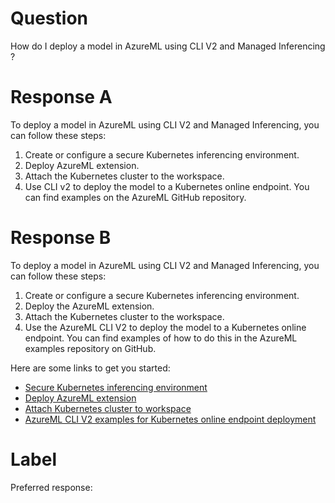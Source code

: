 
# Question

How do I deploy a model in AzureML using CLI V2 and Managed Inferencing ?

# Response A

To deploy a model in AzureML using CLI V2 and Managed Inferencing, you can follow these steps:

1. Create or configure a secure Kubernetes inferencing environment.
2. Deploy AzureML extension.
3. Attach the Kubernetes cluster to the workspace.
4. Use CLI v2 to deploy the model to a Kubernetes online endpoint. You can find examples on the AzureML GitHub repository.

# Response B

To deploy a model in AzureML using CLI V2 and Managed Inferencing, you can follow these steps:

1. Create or configure a secure Kubernetes inferencing environment. 
2. Deploy the AzureML extension.
3. Attach the Kubernetes cluster to the workspace.
4. Use the AzureML CLI V2 to deploy the model to a Kubernetes online endpoint. You can find examples of how to do this in the AzureML examples repository on GitHub.

Here are some links to get you started:

- [Secure Kubernetes inferencing environment](https://docs.microsoft.com/en-us/azure/machine-learning/how-to-secure-kubernetes-inferencing-environment)
- [Deploy AzureML extension](https://docs.microsoft.com/en-us/azure/machine-learning/how-to-deploy-kubernetes-extension)
- [Attach Kubernetes cluster to workspace](https://docs.microsoft.com/en-us/azure/machine-learning/how-to-attach-kubernetes-anywhere)
- [AzureML CLI V2 examples for Kubernetes online endpoint deployment](https://github.com/Azure/azureml-examples/tree/main/cli/endpoints/online/kubernetes)

# Label

Preferred response: 
